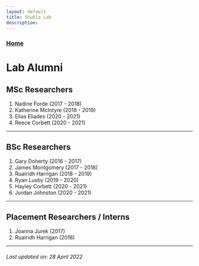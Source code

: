 ```yaml
---
layout: default
title: Shukla Lab
description:
---
```


### [Home](https://shuklalab.github.io/)

# Lab Alumni

## MSc Researchers
1. Nadine Forde (2017 - 2018)
1. Katherine McIntyre (2018 - 2019)
1. Elias Eliades (2020 - 2021)
1. Reece Corbett (2020 - 2021)

* * *

## BSc Researchers
1. Gary Doherty (2016 - 2017)
2. James Montgomery (2017 - 2018)
3. Ruairidh Harrigan (2018 - 2019)
4. Ryan Lusby (2019 - 2020)
5. Hayley Corbett (2020 - 2021)
6. Jordan Johnston (2020 - 2021)

* * *

## Placement Researchers / Interns
1. Joanna Jurek (2017)
2. Ruairidh Harrigan (2018)

***

###### _Last updated on: 28 April 2022_

